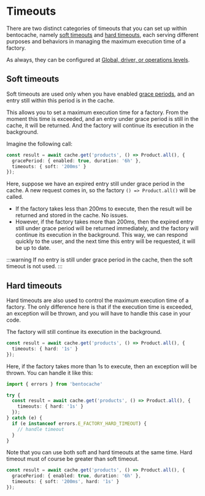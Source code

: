 # Timeouts

There are two distinct categories of timeouts that you can set up within bentocache, namely [soft timeouts](#soft-timeouts) and [hard timeouts](#hard-timeouts), each serving different purposes and behaviors in managing the maximum execution time of a factory.

As always, they can be configured at [Global, driver, or operations levels](./options.md).

## Soft timeouts

Soft timeouts are used only when you have enabled [grace periods](./grace_periods.md), and an entry still within this period is in the cache.

This allows you to set a maximum execution time for a factory. From the moment this time is exceeded, and an entry under grace period is still in the cache, it will be returned. And the factory will continue its execution in the background.

Imagine the following call:

```ts
const result = await cache.get('products', () => Product.all(), {
  gracePeriod: { enabled: true, duration: '6h' },
  timeouts: { soft: '200ms' }
});
```

Here, suppose we have an expired entry still under grace period in the cache. A new request comes in, so the factory `() => Product.all()` will be called.

- If the factory takes less than 200ms to execute, then the result will be returned and stored in the cache. No issues.
- However, if the factory takes more than 200ms, then the expired entry still under grace period will be returned immediately, and the factory will continue its execution in the background. This way, we can respond quickly to the user, and the next time this entry will be requested, it will be up to date.

:::warning
If no entry is still under grace period in the cache, then the soft timeout is not used.
:::

## Hard timeouts

Hard timeouts are also used to control the maximum execution time of a factory. The only difference here is that if the execution time is exceeded, an exception will be thrown, and you will have to handle this case in your code.

The factory will still continue its execution in the background.

```ts
const result = await cache.get('products', () => Product.all(), {
  timeouts: { hard: '1s' }
});
```

Here, if the factory takes more than 1s to execute, then an exception will be thrown. You can handle it like this:

```ts
import { errors } from 'bentocache'

try {
  const result = await cache.get('products', () => Product.all(), {
    timeouts: { hard: '1s' }
  });
} catch (e) {
  if (e instanceof errors.E_FACTORY_HARD_TIMEOUT) {
    // handle timeout
  }
}
```

Note that you can use both soft and hard timeouts at the same time. Hard timeout must of course be greater than soft timeout.

```ts
const result = await cache.get('products', () => Product.all(), {
  gracePeriod: { enabled: true, duration: '6h' },
  timeouts: { soft: '200ms', hard: '1s' }
});
```

